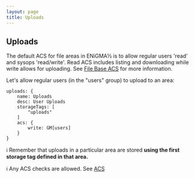```yaml
---
layout: page
title: Uploads
---
```

## Uploads
The default ACS for file areas in ENiGMA½ is to allow regular users 'read' and sysops 'read/write'. Read ACS includes listing and downloading while write allows for uploading. See [File Base ACS](acs.md) for more information.

Let's allow regular users (in the "users" group) to upload to an area:
```hjson
uploads: {
    name: Uploads
    desc: User Uploads
    storageTags: [
        "uploads"
    ]
    acs: {
        write: GM[users]
    }
}
````

:information_source: Remember that uploads in a particular area are stored **using the first storage tag defined in that area.**

:information_source: Any ACS checks are allowed. See [ACS](../configuration/acs.md)
